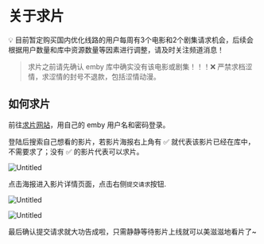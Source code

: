 # 关于求片

<aside>
💡 目前暂定购买国内优化线路的用户每周有3个电影和2个剧集请求机会，后续会根据用户数量和库中资源数量等因素进行调整，请及时关注频道消息！
</aside>

> 求片之前请先确认 emby 库中确实没有该电影或剧集！！！❌ 严禁求档涩情，求涩情的封号不退款，包括涩情动漫。

## 如何求片

前往[求片网站](https://qd.mooguu.org/login)，用自己的 emby 用户名和密码登录。

登陆后搜索自己想看的影片，若影片海报右上角有 ✅ 就代表该影片已经在库中，不需要求了；没有 ✅ 的影片代表可以求片。

![Untitled](https://img.051226.xyz/file/62244111207ec85bca601.png)

点击海报进入影片详情页面，点击右侧`提交请求`按钮.

![Untitled](https://img.051226.xyz/file/ba3b96fd3a76118c59de7.png)

![Untitled](https://img.051226.xyz/file/e162950a367db051ae27f.png)

最后确认提交请求就大功告成啦，只需静静等待影片上线就可以美滋滋地看片了~
